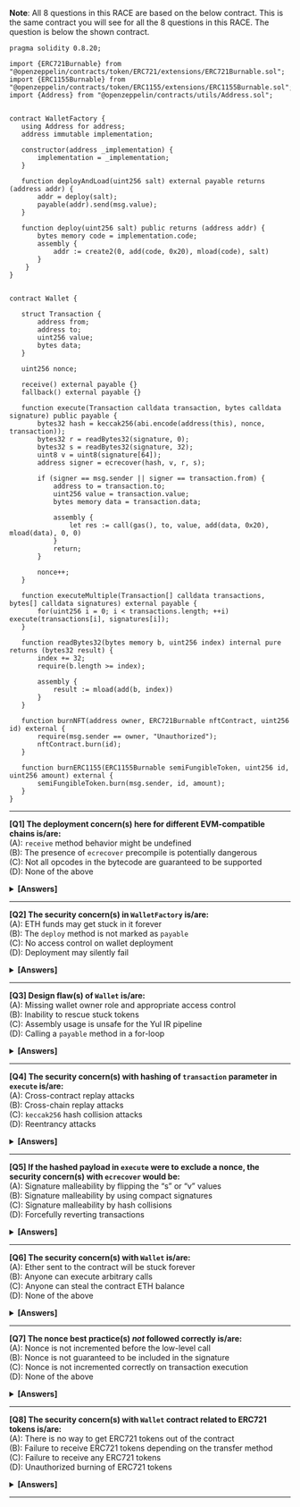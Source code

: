 **Note**: All 8 questions in this RACE are based on the below contract. This is the same contract you will see for all the 8 questions in this RACE. The question is below the shown contract.
```solidity
pragma solidity 0.8.20;

import {ERC721Burnable} from "@openzeppelin/contracts/token/ERC721/extensions/ERC721Burnable.sol";
import {ERC1155Burnable} from "@openzeppelin/contracts/token/ERC1155/extensions/ERC1155Burnable.sol";
import {Address} from "@openzeppelin/contracts/utils/Address.sol";


contract WalletFactory {
   using Address for address;
   address immutable implementation;

   constructor(address _implementation) {
       implementation = _implementation;
   }

   function deployAndLoad(uint256 salt) external payable returns (address addr) {
       addr = deploy(salt);
       payable(addr).send(msg.value);
   }

   function deploy(uint256 salt) public returns (address addr) {
       bytes memory code = implementation.code;
       assembly {
           addr := create2(0, add(code, 0x20), mload(code), salt)
       }
    }
}  


contract Wallet {

   struct Transaction {
       address from;
       address to;
       uint256 value;
       bytes data;
   }

   uint256 nonce;

   receive() external payable {}
   fallback() external payable {}

   function execute(Transaction calldata transaction, bytes calldata signature) public payable {
       bytes32 hash = keccak256(abi.encode(address(this), nonce, transaction));
       bytes32 r = readBytes32(signature, 0);
       bytes32 s = readBytes32(signature, 32);
       uint8 v = uint8(signature[64]);
       address signer = ecrecover(hash, v, r, s);

       if (signer == msg.sender || signer == transaction.from) {
           address to = transaction.to;
           uint256 value = transaction.value;
           bytes memory data = transaction.data;

           assembly {
               let res := call(gas(), to, value, add(data, 0x20), mload(data), 0, 0)
           }
           return;
       }

       nonce++;
   }

   function executeMultiple(Transaction[] calldata transactions, bytes[] calldata signatures) external payable {
       for(uint256 i = 0; i < transactions.length; ++i) execute(transactions[i], signatures[i]);
   }

   function readBytes32(bytes memory b, uint256 index) internal pure returns (bytes32 result) {
       index += 32;
       require(b.length >= index);

       assembly {
           result := mload(add(b, index))
       }
   }

   function burnNFT(address owner, ERC721Burnable nftContract, uint256 id) external {
       require(msg.sender == owner, "Unauthorized");
       nftContract.burn(id);
   }

   function burnERC1155(ERC1155Burnable semiFungibleToken, uint256 id, uint256 amount) external {
       semiFungibleToken.burn(msg.sender, id, amount);
   }
}
```
---
**[Q1] The deployment concern(s) here for different EVM-compatible chains is/are:** \
(A): `receive` method behavior might be undefined \
(B): The presence of `ecrecover` precompile is potentially dangerous \
(C): Not all opcodes in the bytecode are guaranteed to be supported \
(D): None of the above 

<details><summary><b>[Answers]</b></summary><b>
C
</b></details>

---
**[Q2] The security concern(s) in `WalletFactory` is/are:** \
(A): ETH funds may get stuck in it forever \
(B): The `deploy` method is not marked as `payable` \
(C): No access control on wallet deployment \
(D): Deployment may silently fail 

<details><summary><b>[Answers]</b></summary><b>
A, D
</b></details>

---
**[Q3] Design flaw(s) of `Wallet` is/are:** \
(A): Missing wallet owner role and appropriate access control \
(B): Inability to rescue stuck tokens \
(C): Assembly usage is unsafe for the Yul IR pipeline \
(D): Calling a `payable` method in a for-loop

<details><summary><b>[Answers]</b></summary><b>
A
</b></details>

---
**[Q4] The security concern(s) with hashing of `transaction` parameter in `execute` is/are:** \
(A): Cross-contract replay attacks \
(B): Cross-chain replay attacks \
(C): `keccak256` hash collision attacks \
(D): Reentrancy attacks

<details><summary><b>[Answers]</b></summary><b>
B
</b></details>

---
**[Q5] If the hashed payload in `execute` were to exclude a nonce, the security concern(s) with `ecrecover` would be:** \
(A): Signature malleability by flipping the “s” or “v” values \
(B): Signature malleability by using compact signatures \
(C): Signature malleability by hash collisions \
(D): Forcefully reverting transactions

<details><summary><b>[Answers]</b></summary><b>
A
</b></details>

---
**[Q6] The security concern(s) with `Wallet` is/are:** \
(A): Ether sent to the contract will be stuck forever \
(B): Anyone can execute arbitrary calls \
(C): Anyone can steal the contract ETH balance \
(D): None of the above

<details><summary><b>[Answers]</b></summary><b>
B, C
</b></details>

---
**[Q7] The nonce best practice(s) _not_ followed correctly is/are:** \
(A): Nonce is not incremented before the low-level call \
(B): Nonce is not guaranteed to be included in the signature \
(C): Nonce is not incremented correctly on transaction execution \
(D): None of the above

<details><summary><b>[Answers]</b></summary><b>
A, C
</b></details>

---
**[Q8] The security concern(s) with `Wallet` contract related to ERC721 tokens is/are:** \
(A): There is no way to get ERC721 tokens out of the contract \
(B): Failure to receive ERC721 tokens depending on the transfer method \
(C): Failure to receive any ERC721 tokens \
(D): Unauthorized burning of ERC721 tokens

<details><summary><b>[Answers]</b></summary><b>
B, D
</b></details>

---
